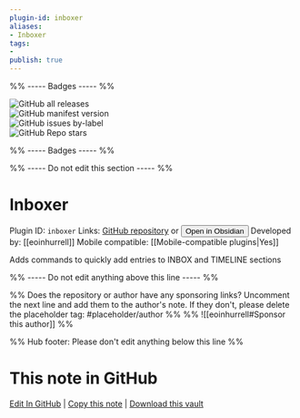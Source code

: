 ```yaml
---
plugin-id: inboxer
aliases:
- Inboxer
tags: 
- 
publish: true
---
```


%% ----- Badges ----- %%

![GitHub all releases](https://img.shields.io/github/downloads/eoinhurrell/obsidian-inboxer/total?color=573E7A&logo=github&style=for-the-badge)   
![GitHub manifest version](https://img.shields.io/github/manifest-json/v/eoinhurrell/obsidian-inboxer?color=573E7A&logo=github&style=for-the-badge)   
![GitHub issues by-label](https://img.shields.io/github/issues/eoinhurrell/obsidian-inboxer/help%20wanted?color=573E7A&logo=github&style=for-the-badge)   
![GitHub Repo stars](https://img.shields.io/github/stars/eoinhurrell/obsidian-inboxer?color=573E7A&logo=github&style=for-the-badge)

%% ----- Badges ----- %%

%% ----- Do not edit this section ----- %%

# Inboxer

Plugin ID: `inboxer`
Links: [GitHub repository](https://github.com/eoinhurrell/obsidian-inboxer) or [<button id=HH>Open in Obsidian</button>](obsidian://show-plugin?id=inboxer)
Developed by: [[eoinhurrell]]
Mobile compatible: [[Mobile-compatible plugins|Yes]]

Adds commands to quickly add entries to INBOX and TIMELINE sections

%% ----- Do not edit anything above this line ----- %% 

%% Does the repository or author have any sponsoring links? Uncomment the next line and add them to the author's note. If they don't, please delete the placeholder tag: #placeholder/author %%
%% ![[eoinhurrell#Sponsor this author]] %%

%% Hub footer: Please don't edit anything below this line %%

# This note in GitHub

<span class="git-footer">[Edit In GitHub](https://github.dev/obsidian-community/obsidian-hub/blob/main/02%20-%20Community%20Expansions/02.05%20All%20Community%20Expansions/Plugins/inboxer.md "git-hub-edit-note") | [Copy this note](https://raw.githubusercontent.com/obsidian-community/obsidian-hub/main/02%20-%20Community%20Expansions/02.05%20All%20Community%20Expansions/Plugins/inboxer.md "git-hub-copy-note") | [Download this vault](https://github.com/obsidian-community/obsidian-hub/archive/refs/heads/main.zip "git-hub-download-vault") </span>
